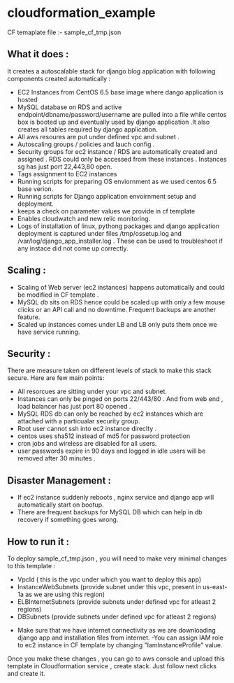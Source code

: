 # cloudformation_example

CF temaplate file :- sample_cf_tmp.json
## What it does :
It creates a autoscalable stack for django blog application with following components created automatically :
- EC2 Instances from CentOS 6.5 base image where dango application is hosted 
- MySQL database on RDS and active endpoint/dbname/password/username are pulled into a file while centos box is booted up and eventually used by django application .It also creates all tables required by django application.
- All aws resoures are put under defined vpc and subnet .
- Autoscaling groups / policies and lauch config .
- Security groups for ec2 instance / RDS are automatically created and assigned . RDS could only be accessed from these instances . Instances sg has just port 22,443,80 open.
- Tags assignment to EC2 instances
- Running scripts for preparing OS enviornment as we used centos 6.5 base verion.
- Running scripts for Django application envoirnment setup and deployment.
- keeps a check on parameter values we provide in cf template
- Enables cloudwatch and new relic monitoring.
- Logs of installation of linux, pythong packages and django application deployment is captured under files /tmp/ossetup.log and /var/log/django_app_installer.log . These can be used to troubleshoot if any instace did not come up correctly. 

## Scaling :
- Scaling of Web server (ec2 instances) happens automatically and could be modified in CF template .
- MySQL db sits on RDS hence could be scaled up with only a few mouse clicks or an API call and no downtime. Frequent backups are another feature.
- Scaled up instances comes under LB and LB only puts them once we have service running.

## Security :
There are measure taken on different levels of stack to make this stack secure. Here are few main points:
- All resorcues are sitting under your vpc and subnet.
- Instances can only be pinged on ports 22/443/80 . And from web end , load balancer has just port 80 opened .
- MySQL RDS db can only be reached by ec2 instances which are attached with a particualar security group.
- Root user cannot ssh into ec2 instance direclty .
- centos uses sha512 instead of md5 for password protection
- cron jobs and wireless are disabled for all users.
- user passwords expire in 90 days and logged in idle users will be removed after 30 minutes .

## Disaster Management :
- If ec2 instance suddenly reboots , nginx service and django app will automatically start on bootup.
- There are frequent backups for MySQL DB which can help in db recovery if something goes wrong.

## How to run it :
To deploy sample_cf_tmp.json , you will need to make very minimal changes to this template :
- VpcId ( this is the vpc under which you want to deploy this app)
- InstanceWebSubnets (provide subnet under this vpc, present in us-east-1a as we are using this region)
- ELBInternetSubnets (provide subnets under defined vpc for atleast 2 regions)
- DBSubnets (provide subnets under defined vpc for atleast 2 regions)
* Make sure that we have internet connectivity as we are downloading django app and installation files from internet.
-You can assign IAM role to ec2 instance in CF template by changing "IamInstanceProfile" value. 
 
Once you make these changes , you can go to aws console and upload this template in Cloudformation service , create stack. Just follow next clicks and create it.
